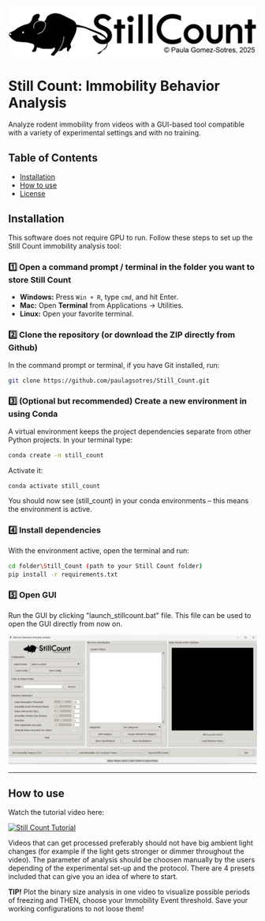 ![Still Count Logo](https://raw.githubusercontent.com/paulagsotres/Still_Count/master/Still_count_logo.png)
# Still Count: Immobility Behavior Analysis
Analyze rodent immobility from videos with a GUI-based tool compatible with a variety of experimental settings and with no training.
## Table of Contents
- [Installation](#installation)
- [How to use](#howto)
- [License](#license)
  
## Installation

This software does not require GPU to run. Follow these steps to set up the Still Count immobility analysis tool:


### 1️⃣ Open a command prompt / terminal in the folder you want to store Still Count

- **Windows:** Press `Win + R`, type `cmd`, and hit Enter.  
- **Mac:** Open **Terminal** from Applications → Utilities.  
- **Linux:** Open your favorite terminal.

### 2️⃣ Clone the repository (or download the ZIP directly from Github)

In the command prompt or terminal, if you have Git installed, run:

```bash
git clone https://github.com/paulagsotres/Still_Count.git
```


### 3️⃣ (Optional but recommended) Create a new environment in using Conda

A virtual environment keeps the project dependencies separate from other Python projects. In your terminal type:
```bash
conda create -n still_count
```
Activate it:
```bash
conda activate still_count
```
You should now see (still_count) in your conda environments – this means the environment is active.



### 4️⃣ Install dependencies

With the environment active, open the terminal and run:
``` bash
cd folder\Still_Count (path to your Still Count folder)
pip install -r requirements.txt
```

### 5️⃣ Open GUI

Run the GUI by clicking "launch_stillcount.bat" file. This file can be used to open the GUI directly from now on. 

![GUI preview](https://github.com/paulagsotres/Resources/blob/main/screenshot1.png?raw=true)

----
## How to use

Watch the tutorial video here:  

[![Still Count Tutorial](https://img.youtube.com/vi/mXGWnG6s_rs/0.jpg)](https://youtu.be/mXGWnG6s_rs)

Videos that can get processed preferably should not have big ambient light changes (for example if the light gets stronger or dimmer throughout the video). The parameter of analysis should be choosen manually by the users depending of the experimental set-up and the protocol. There are 4 presets included that can give you an idea of where to start. 

**TIP!** Plot the binary size analysis in one video to visualize possible periods of freezing and THEN, choose your Immobility Event threshold. Save your working configurations to not loose them!


